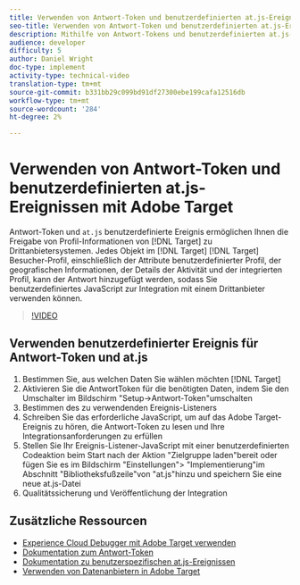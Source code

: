 ```yaml
---
title: Verwenden von Antwort-Token und benutzerdefinierten at.js-Ereignissen mit Adobe Target
seo-title: Verwenden von Antwort-Token und benutzerdefinierten at.js-Ereignissen mit Adobe Target
description: Mithilfe von Antwort-Tokens und benutzerdefinierten at.js-Ereignissen können Sie Profil-Informationen von der Zielgruppe an Drittanbietersysteme weitergeben. Jedes Objekt im Zielgruppe Besucher-Profil, einschließlich der Attribute benutzerdefinierter Profil, der geografischen Informationen, der Details der Aktivität und der integrierten Profil, kann der Zielgruppe hinzugefügt werden, in der Sie benutzerdefiniertes JavaScript zur Integration mit einem Drittanbieter verwenden können.
audience: developer
difficulty: 5
author: Daniel Wright
doc-type: implement
activity-type: technical-video
translation-type: tm+mt
source-git-commit: b331bb29c099bd91df27300ebe199cafa12516db
workflow-type: tm+mt
source-wordcount: '284'
ht-degree: 2%

---
```



# Verwenden von Antwort-Token und benutzerdefinierten at.js-Ereignissen mit Adobe Target

Antwort-Token und `at.js` benutzerdefinierte Ereignis ermöglichen Ihnen die Freigabe von Profil-Informationen von [!DNL Target] zu Drittanbietersystemen. Jedes Objekt im [!DNL Target] [!DNL Target] Besucher-Profil, einschließlich der Attribute benutzerdefinierter Profil, der geografischen Informationen, der Details der Aktivität und der integrierten Profil, kann der Antwort hinzugefügt werden, sodass Sie benutzerdefiniertes JavaScript zur Integration mit einem Drittanbieter verwenden können.

>[!VIDEO](https://video.tv.adobe.com/v/23253/?quality=12)

## Verwenden benutzerdefinierter Ereignis für Antwort-Token und at.js

1. Bestimmen Sie, aus welchen Daten Sie wählen möchten [!DNL Target]
1. Aktivieren Sie die AntwortToken für die benötigten Daten, indem Sie den Umschalter im Bildschirm &quot;Setup->Antwort-Token&quot;umschalten
1. Bestimmen des zu verwendenden Ereignis-Listeners
1. Schreiben Sie das erforderliche JavaScript, um auf das Adobe Target-Ereignis zu hören, die Antwort-Token zu lesen und Ihre Integrationsanforderungen zu erfüllen
1. Stellen Sie Ihr Ereignis-Listener-JavaScript mit einer benutzerdefinierten Codeaktion beim Start nach der Aktion &quot;Zielgruppe laden&quot;bereit oder fügen Sie es im Bildschirm &quot;Einstellungen&quot;> &quot;Implementierung&quot;im Abschnitt &quot;Bibliotheksfußzeile&quot;von &quot;at.js&quot;hinzu und speichern Sie eine neue at.js-Datei
1. Qualitätssicherung und Veröffentlichung der Integration

## Zusätzliche Ressourcen

* [Experience Cloud Debugger mit Adobe Target verwenden](../troubleshooting/troubleshoot-with-the-experience-cloud-debugger.md)
* [Dokumentation zum Antwort-Token](https://docs.adobe.com/help/en/target/using/administer/response-tokens.html)
* [Dokumentation zu benutzerspezifischen at.js-Ereignissen](https://docs.adobe.com/content/help/en/target/using/implement-target/client-side/functions-overview/atjs-custom-events.html)
* [Verwenden von Datenanbietern in Adobe Target](use-data-providers-to-integrate-third-party-data.md)